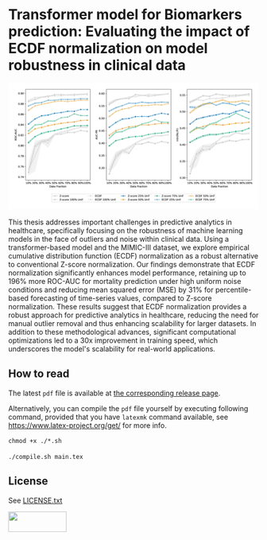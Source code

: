 # Transformer model for Biomarkers prediction: Evaluating the impact of ECDF normalization on model robustness in clinical data


<img alt="Comparison of performance metrics for mortality prediction under uniform noise across varying data fractions. X markers represent \gls{ecdf} normalization, and circles represent Z-score normalization. Lines of the same color correspond to the same noise level." src="figures/noise.png" title="Uniform noise experiment results"/>


This thesis addresses important challenges in predictive analytics in healthcare, specifically focusing on the robustness of machine learning models in the face of outliers and noise within clinical data. Using a transformer-based model and the MIMIC-III dataset, we explore empirical cumulative distribution function (ECDF) normalization as a robust alternative to conventional Z-score normalization. Our findings demonstrate that ECDF normalization significantly enhances model performance, retaining up to 196% more ROC-AUC for mortality prediction under high uniform noise conditions and reducing mean squared error (MSE) by 31% for percentile-based forecasting of time-series values, compared to Z-score normalization. These results suggest that ECDF normalization provides a robust approach for predictive analytics in healthcare, reducing the need for manual outlier removal and thus enhancing scalability for larger datasets. In addition to these methodological advances, significant computational optimizations led to a 30x improvement in training speed, which underscores the model's scalability for real-world applications.

## How to read

The latest `pdf` file is available at [the corresponding release page](https://github.com/mshavliuk/thesis/releases/latest).

Alternatively, you can compile the `pdf` file yourself by executing following command, provided that you have `latexmk` command available, see https://www.latex-project.org/get/ for more info.

```shell
chmod +x ./*.sh

./compile.sh main.tex
```

## License

See [LICENSE.txt](LICENSE.txt)

<a href="https://creativecommons.org/licenses/by-nc-sa/4.0/"><img src="https://mirrors.creativecommons.org/presskit/buttons/88x31/png/by-nc-sa.png" width="117" height="41" align="left"></a>
